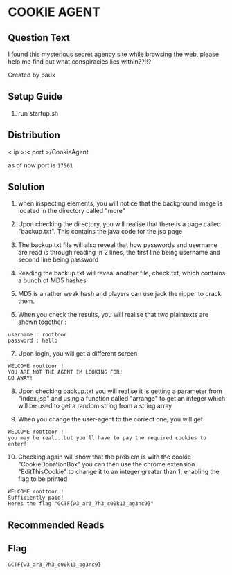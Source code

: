 # COOKIE AGENT

## Question Text

I found this mysterious secret agency site while browsing the web, please help me find out what conspiracies lies within??!!?

Created by paux

## Setup Guide
1. run startup.sh

## Distribution
< ip >:< port >/CookieAgent

as of now port is `17561`
## Solution

1.  when inspecting elements, you will notice that the background image is located in the directory called "more"

2.  Upon checking the directory, you will realise that there is a page called "backup.txt". This contains the java code for the jsp page

3.  The backup.txt file will also reveal that how passwords and username are read is through reading in 2 lines, the first line being username and second line being password

4.  Reading the backup.txt will reveal another file, check.txt, which contains a bunch of MD5 hashes

5.  MD5 is a rather weak hash and players can use jack the ripper to crack them.

6.  When you check the results, you will realise that two plaintexts are shown together :
```
username : roottoor
password : hello
```

7.  Upon login, you will get a different screen
```
WELCOME roottoor !
YOU ARE NOT THE AGENT IM LOOKING FOR! 
GO AWAY! 
```

8.  Upon checking backup.txt you will realise it is getting a parameter from "index.jsp" and using a function called "arrange" to get an integer which will be used to get a random string from a string array

9.  When you change the user-agent to the correct one, you will get 
```
WELCOME roottoor !
you may be real...but you'll have to pay the required cookies to enter!
```

10. Checking again will show that the problem is with the cookie "CookieDonationBox" you can then use the chrome extension "EditThisCookie" to change it to an integer greater than 1, enabling the flag to be printed
```
WELCOME roottoor !
Sufficiently paid!
Heres the flag "GCTF{w3_ar3_7h3_c00k13_ag3nc9}"
```


## Recommended Reads

## Flag
`GCTF{w3_ar3_7h3_c00k13_ag3nc9}`
